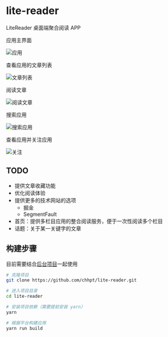 # lite-reader

LiteReader 桌面端聚合阅读 APP

应用主界面

![应用](http://markdown-1252710547.coscd.myqcloud.com/1_folder/%E5%B1%8F%E5%B9%95%E5%BF%AB%E7%85%A7%202018-02-27%20%E4%B8%8B%E5%8D%8816.54.06%20%E4%B8%8B%E5%8D%88.png)

查看应用的文章列表

![文章列表](http://markdown-1252710547.coscd.myqcloud.com/1_folder/%E5%B1%8F%E5%B9%95%E5%BF%AB%E7%85%A7%202018-02-27%20%E4%B8%8B%E5%8D%8816.54.46%20%E4%B8%8B%E5%8D%88.png)

阅读文章

![阅读文章](http://markdown-1252710547.coscd.myqcloud.com/1_folder/%E5%B1%8F%E5%B9%95%E5%BF%AB%E7%85%A7%202018-02-27%20%E4%B8%8B%E5%8D%8816.55.25%20%E4%B8%8B%E5%8D%88.png)

搜索应用

![搜索应用](http://markdown-1252710547.coscd.myqcloud.com/1_folder/%E5%B1%8F%E5%B9%95%E5%BF%AB%E7%85%A7%202018-02-27%20%E4%B8%8B%E5%8D%8816.55.43%20%E4%B8%8B%E5%8D%88.png)

查看应用并关注应用

![关注](http://markdown-1252710547.coscd.myqcloud.com/1_folder/%E5%B1%8F%E5%B9%95%E5%BF%AB%E7%85%A7%202018-02-27%20%E4%B8%8B%E5%8D%8816.56.13%20%E4%B8%8B%E5%8D%88.png)

## TODO

- 提供文章收藏功能
- 优化阅读体验
- 提供更多的技术网站的选项
  - 掘金
  - SegmentFault
- 首页：提供多栏目应用的整合阅读服务，便于一次性阅读多个栏目
- 话题：关于某一关键字的文章

## 构建步骤

目前需要结合[后台项目](https://github.com/chhpt/lite-reader-server)一起使用

``` bash
# 克隆项目
git clone https://github.com/chhpt/lite-reader.git

# 进入项目目录
cd lite-reader

# 安装项目依赖（需要提前安装 yarn）
yarn

# 根据平台构建应用
yarn run build
```
